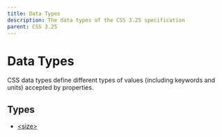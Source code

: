 ```yaml
---
title: Data Types
description: The data types of the CSS 3.25 specification
parent: CSS 3.25
---
```

# Data Types

CSS data types define different types of values (including keywords and units) accepted by properties.

## Types

- [\<size>](size.md)